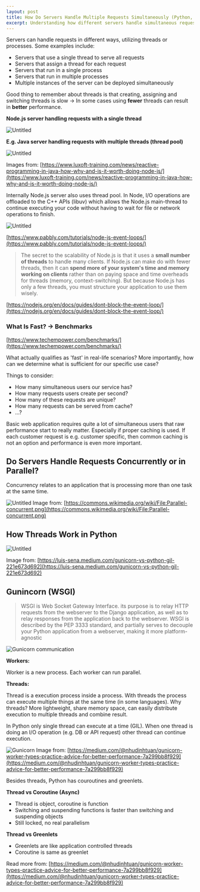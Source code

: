 ```yaml
---
layout: post
title: How Do Servers Handle Multiple Requests Simultaneously (Python, WSGI, Gunicorn)?
excerpt: Understanding how different servers handle simultaneous requests.
---
```

Servers can handle requests in different ways, utilizing threads or processes. Some examples include:

- Servers that use a single thread to serve all requests
- Servers that assign a thread for each request
- Servers that run in a single process
- Servers that run in multiple processes
- Multiple instances of the server can be deployed simultaneously

Good thing to remember about threads is that creating, assigning and switching threads is slow → In some cases using __fewer__ threads can result in __better__ performance.


__Node.js server handling requests with a single thread__

![Untitled](/images/posts/servers-requests/server-node.png)

__E.g. Java server handling requests with multiple threads (thread pool)__

![Untitled](/images/posts/servers-requests/server-threadpool.png)

Images from:
[https://www.luxoft-training.com/news/reactive-programming-in-java-how-why-and-is-it-worth-doing-node-js/](https://www.luxoft-training.com/news/reactive-programming-in-java-how-why-and-is-it-worth-doing-node-js/)

Internally Node.js server also uses thread pool. In Node, I/O operations are offloaded to the C++ APIs (libuv) which allows the Node.js main-thread to continue executing your code without having to wait for file or network operations to finish.

![Untitled](/images/posts/servers-requests/node-internal.png)

[https://www.pabbly.com/tutorials/node-js-event-loops/](https://www.pabbly.com/tutorials/node-js-event-loops/)

> The secret to the scalability of Node.js is that it uses a **small number of threads** to handle many clients. If Node.js can make do with fewer threads, then it can **spend more of your system's time and memory working on clients** rather than on paying space and time overheads for threads (memory, context-switching). But because Node.js has only a few threads, you must structure your application to use them wisely.
> 
[https://nodejs.org/en/docs/guides/dont-block-the-event-loop/](https://nodejs.org/en/docs/guides/dont-block-the-event-loop/)

### What Is Fast? -> Benchmarks

[https://www.techempower.com/benchmarks/](https://www.techempower.com/benchmarks/)

What actually qualifies as 'fast' in real-life scenarios? More importantly, how can we determine what is sufficient for our specific use case?

Things to consider:
* How many simultaneous users our service has?
* How many requests users create per second? 
* How many of these requests are unique?
* How many requests can be served from cache?
* ...?

Basic web application requires quite a lot of simultaneous users that raw performance start to really matter. Especially if proper caching is used. If each customer request is e.g. customer specific, then common caching is not an option and performance is even more important.

## Do Servers Handle Requests Concurrently or in Parallel?

Concurrency relates to an application that is processing more than one task at the same time.

![Untitled](/images/posts/servers-requests/parallel.png)
Image from: [https://commons.wikimedia.org/wiki/File:Parallel-concurrent.png](https://commons.wikimedia.org/wiki/File:Parallel-concurrent.png)

## How Threads Work in Python

![Untitled](/images/posts/servers-requests/python-threads.png)

Image from: [https://luis-sena.medium.com/gunicorn-vs-python-gil-221e673d692](https://luis-sena.medium.com/gunicorn-vs-python-gil-221e673d692)

## Gunincorn (WSGI)

> WSGI is Web Socket Gateway Interface. its purpose is to relay HTTP requests from the webserver to the Django application, as well as to relay responses from the application back to the webserver. WSGI is described by the PEP 3333 standard, and partially serves to decouple your Python application from a webserver, making it more platform-agnostic

![Gunicorn communication](/images/posts/servers-requests/gunicorn-communication.png)

__Workers:__

Worker is a new process. Each worker can run parallel.

__Threads:__

Thread is a execution process inside a process. With threads the process can execute multiple things at the same time (in some languages). Why threads? More lightweight, share memory space, can easily distribute execution to multiple threads and combine result.

In Python only single thread can execute at a time (GIL). When one thread is doing an I/O operation (e.g. DB or API request) other thread can continue execution.

![Gunicorn](/images/posts/servers-requests/gunicorn.png)
Image from: [https://medium.com/@nhudinhtuan/gunicorn-worker-types-practice-advice-for-better-performance-7a299bb8f929](https://medium.com/@nhudinhtuan/gunicorn-worker-types-practice-advice-for-better-performance-7a299bb8f929)

Besides threads, Python has couroutines and greenlets.

__Thread vs Coroutine (Async)__

- Thread is object, coroutine is function
- Switching and suspending functions is faster than switching and suspending objects
- Still locked, no real parallelism

__Thread vs Greenlets__

- Greenlets are like application controlled threads
- Coroutine is same as greenlet

Read more from: [https://medium.com/@nhudinhtuan/gunicorn-worker-types-practice-advice-for-better-performance-7a299bb8f929](https://medium.com/@nhudinhtuan/gunicorn-worker-types-practice-advice-for-better-performance-7a299bb8f929)